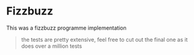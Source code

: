 # Fizzbuzz

This was a fizzbuzz programme implementation
> the tests are pretty extensive, feel free to cut out the final one as it does over a million tests
